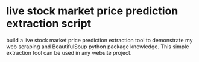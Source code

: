 # live stock market price prediction extraction script
 build a live stock market price prediction extraction tool to demonstrate my web scraping and BeautifulSoup python package knowledge. This simple extraction tool can be used in any website project. 

